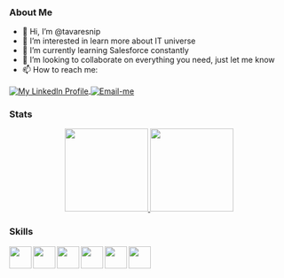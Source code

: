 ### About Me
- 👋 Hi, I’m @tavaresnip
- 👀 I’m interested in learn more about IT universe
- 🌱 I’m currently learning Salesforce constantly
- 💞️ I’m looking to collaborate on everything you need, just let me know
- 📫 How to reach me:
 <a href="https://www.linkedin.com/in/adam-tavares">
  <img align="center" alt="My LinkedIn Profile" src="https://img.shields.io/badge/LinkedIn-0077B5?style=for-the-badge&logo=linkedin&logoColor=white">
 </a>
 
 <a href="mailto:tavares.nip@gmail.com">
  <img align="center" alt="Email-me" src="https://img.shields.io/badge/Gmail-D14836?style=for-the-badge&logo=gmail&logoColor=white">
 </a>

<p></p>

### Stats

<div align="center">
  <a href="https://github.com/tavaresnip">
    <img height="150em" src="https://github-readme-stats.vercel.app/api?username=tavaresnip&show_icons=true&theme=calm&include_all_commits=true&count_private=true"/>
    <img height="150em" src="https://github-readme-stats.vercel.app/api/top-langs/?username=tavaresnip&layout=compact&langs_count=7&theme=calm"/>
  </a>
</div>


### Skills
  <img align="left" height="40" weight="40" src="https://cdn.jsdelivr.net/gh/devicons/devicon/icons/salesforce/salesforce-original.svg" />
  <img align="left" height="40" weight="40" src="https://cdn.jsdelivr.net/gh/devicons/devicon/icons/javascript/javascript-plain.svg" />
  <img align="left" height="40" weight="40" src="https://cdn.jsdelivr.net/gh/devicons/devicon/icons/css3/css3-plain-wordmark.svg" />
  <img align="left" height="40" weight="40" src="https://cdn.jsdelivr.net/gh/devicons/devicon/icons/html5/html5-plain-wordmark.svg" />
  <img align="left" height="40" weight="40" src="https://cdn.jsdelivr.net/gh/devicons/devicon/icons/java/java-original.svg" />
  <img align="left" height="40" weight="40" src="https://www.sonarqube.org/features/multi-languages/index/apex-color.svg" />


<!---
tavaresnip/tavaresnip is a ✨ special ✨ repository because its `README.md` (this file) appears on your GitHub profile.
You can click the Preview link to take a look at your changes.
--->
